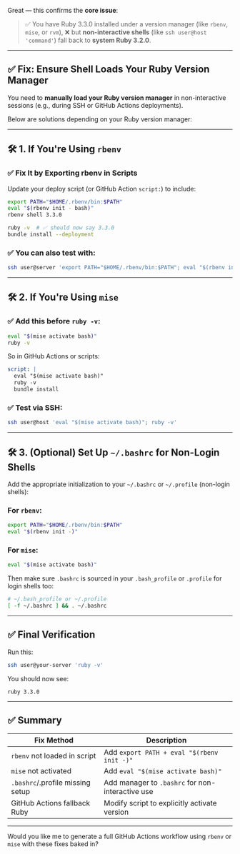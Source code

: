 Great — this confirms the **core issue**:

> ✅ You have Ruby 3.3.0 installed under a version manager (like `rbenv`, `mise`, or `rvm`),
> ❌ but **non-interactive shells** (like `ssh user@host 'command'`) fall back to **system Ruby 3.2.0**.

---

## ✅ Fix: Ensure Shell Loads Your Ruby Version Manager

You need to **manually load your Ruby version manager** in non-interactive sessions (e.g., during SSH or GitHub Actions deployments).

Below are solutions depending on your Ruby version manager:

---

## 🛠️ 1. If You're Using `rbenv`

### ✅ Fix It by Exporting rbenv in Scripts

Update your deploy script (or GitHub Action `script:`) to include:

```bash
export PATH="$HOME/.rbenv/bin:$PATH"
eval "$(rbenv init - bash)"
rbenv shell 3.3.0

ruby -v  # ✅ should now say 3.3.0
bundle install --deployment
```

### ✅ You can also test with:

```bash
ssh user@server 'export PATH="$HOME/.rbenv/bin:$PATH"; eval "$(rbenv init -)"; ruby -v'
```

---

## 🛠️ 2. If You're Using `mise`

### ✅ Add this before `ruby -v`:

```bash
eval "$(mise activate bash)"
ruby -v
```

So in GitHub Actions or scripts:

```yaml
script: |
  eval "$(mise activate bash)"
  ruby -v
  bundle install
```

### ✅ Test via SSH:

```bash
ssh user@host 'eval "$(mise activate bash)"; ruby -v'
```

---

## 🛠️ 3. (Optional) Set Up `~/.bashrc` for Non-Login Shells

Add the appropriate initialization to your `~/.bashrc` or `~/.profile` (non-login shells):

### For `rbenv`:

```bash
export PATH="$HOME/.rbenv/bin:$PATH"
eval "$(rbenv init -)"
```

### For `mise`:

```bash
eval "$(mise activate bash)"
```

Then make sure `.bashrc` is sourced in your `.bash_profile` or `.profile` for login shells too:

```bash
# ~/.bash_profile or ~/.profile
[ -f ~/.bashrc ] && . ~/.bashrc
```

---

## ✅ Final Verification

Run this:

```bash
ssh user@your-server 'ruby -v'
```

You should now see:

```
ruby 3.3.0
```

---

## ✅ Summary

| Fix Method                       | Description                                      |
| -------------------------------- | ------------------------------------------------ |
| `rbenv` not loaded in script     | Add `export PATH + eval "$(rbenv init -)"`       |
| `mise` not activated             | Add `eval "$(mise activate bash)"`               |
| `.bashrc`/.profile missing setup | Add manager to `.bashrc` for non-interactive use |
| GitHub Actions fallback Ruby     | Modify script to explicitly activate version     |

---

Would you like me to generate a full GitHub Actions workflow using `rbenv` or `mise` with these fixes baked in?
